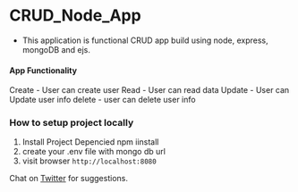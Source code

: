 # CRUD_Node_App

- This application is functional CRUD app build using node, express, mongoDB and ejs. 

#### App Functionality 

Create - User can create user 
Read - User can read data 
Update - User can Update user info 
delete - user can delete user info

### How to setup project locally 
1. Install Project Depencied npm iinstall 
2. create your .env file with mongo db url
3. visit browser ``` http://localhost:8080 ```

Chat on [Twitter](https://twitter.com/devgancode) for suggestions.

